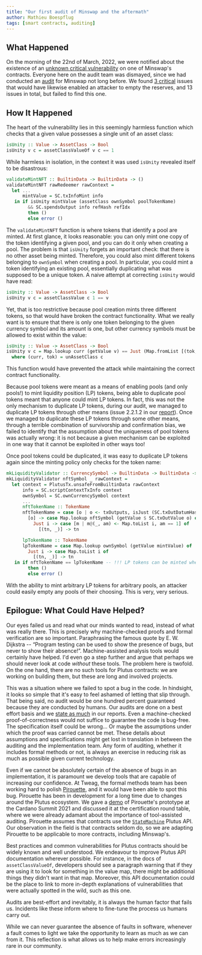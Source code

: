 ```yaml
---
title: "Our first audit of Minswap and the aftermath"
author: Mathieu Boespflug
tags: [smart contracts, auditing]
---
```


## What Happened

On the morning of the 22nd of March, 2022, we were notified about the
existence of an [unknown critical vulnerability][minswap-vuln] on one of Minswap's
contracts. Everyone here on the audit team was dismayed, since we had
conducted an [audit][report] for Minswap not long before. We found [3 critical][report]
issues that would have likewise enabled an attacker to empty the
reserves, and 13 issues in total, but failed to find this one.

## How It Happened

The heart of the vulnerability lies in this seemingly harmless
function which checks that a given value possesses a single unit of an
asset class:

```haskell
isUnity :: Value -> AssetClass -> Bool
isUnity v c = assetClassValueOf v c == 1
```

While harmless in isolation, in the context it was used `isUnity`
revealed itself to be disastrous:

```haskell
validateMintNFT :: BuiltinData -> BuiltinData -> ()
validateMintNFT rawRedeemer rawContext =
  let ...
      mintValue = SC.txInfoMint info
   in if isUnity mintValue (assetClass ownSymbol poolTokenName)
        && SC.spendsOutput info refHash refIdx
        then ()
        else error ()
```

The `validateMintNFT` function is where tokens that identify a pool
are minted. At first glance, it looks reasonable: you can only
mint one copy of the token identifying a given pool, and you can do it
only when creating a pool. The problem is that `isUnity` forgets an
important check: that there is no other asset being minted. Therefore,
you could also mint different tokens belonging to `ownSymbol` when
creating a pool. In particular, you could mint a token identifying an
existing pool, essentially duplicating what was supposed to be
a unique token. A naive attempt at correcting `isUnity` would have
read:

```haskell
isUnity :: Value -> AssetClass -> Bool
isUnity v c = assetClassValue c 1 == v
```

Yet, that is too restrictive because pool creation mints three
different tokens, so that would have broken the contract
functionality. What we really want is to ensure that there is only one
token belonging to the given currency symbol and its amount is one,
but other currency symbols must be allowed to exist within the value:

```haskell
isUnity :: Value -> AssetClass -> Bool
isUnity v c = Map.lookup curr (getValue v) == Just (Map.fromList [(tok, 1)])
  where (curr, tok) = unAssetClass c
```

This function would have prevented the attack while maintaining the
correct contract functionality.

Because pool tokens were meant as a means of enabling pools (and only
pools!) to mint liquidity position (LP) tokens, being able to
duplicate pool tokens meant that anyone could mint LP tokens. In
fact, this was not the only mechanism to duplicate LP tokens, during
our audit, we managed to duplicate LP tokens
through other means (issue 2.2.1.2 in our [report][report]). Once we managed to duplicate these LP tokens
through some other means, through a terrible combination of
survivorship and confirmation bias, we failed to identify that the
assumption about the uniqueness of pool tokens was actually wrong: it is
not because a given mechanism can be exploited in one way that it
cannot be exploited in other ways too!

Once pool tokens could be duplicated, it was easy to duplicate LP
tokens again since the minting policy only checks for the token name:

```haskell
mkLiquidityValidator :: CurrencySymbol -> BuiltinData -> BuiltinData -> ()
mkLiquidityValidator nftSymbol _ rawContext =
  let context = PlutusTx.unsafeFromBuiltinData rawContext
      info = SC.scriptContextTxInfo context
      ownSymbol = SC.ownCurrencySymbol context
      ...
      nftTokenName :: TokenName
      nftTokenName = case [o | o <- txOutputs, isJust (SC.txOutDatumHash o)] of
        [o] -> case Map.lookup nftSymbol (getValue $ SC.txOutValue o) of
          Just i -> case [m | m@(_, am) <- Map.toList i, am == 1] of
            [(tn, _)] -> tn

      lpTokenName :: TokenName
      lpTokenName = case Map.lookup ownSymbol (getValue mintValue) of
        Just i -> case Map.toList i of
          [(tn, _)] -> tn
   in if nftTokenName == lpTokenName -- !!! LP tokens can be minted when these match !!!
        then ()
        else error ()
```

With the ability to mint arbitrary LP tokens for arbitrary pools, an
attacker could easily empty any pools of their choosing. This is very,
very serious.

## Epilogue: What Could Have Helped?

Our eyes failed us and read what our minds wanted to read, instead of
what was really there. This is precisely why machine-checked proofs
and formal verification are so important. Paraphrasing the famous quote
by E. W. Dijkstra -- “Program testing can be used to show the presence
of bugs, but never to show their absence!”. Machine-assisted analysis
tools would certainly have helped. I'd even go a step further and
argue that perhaps we should never look at code _without_ these tools.
The problem here is twofold. On the one hand, there are no such tools
for Plutus contracts: we are working on building them, but these are
long and involved projects.

This was a situation where we failed to spot a bug in the code. In
hindsight, it looks so simple that it's easy to feel ashamed of letting
that slip through. That being said, no audit would be one hundred
percent guaranteed because they are conducted by humans. Our audits
are done on a best effort basis and we [state as much][report] in our reports. Even a
machine-checked proof-of-correctness would not suffice to guarantee
the code is bug-free. The specification itself could be wrong... Or
maybe the assumptions under which the proof was carried cannot be met.
These details about assumptions and specifications might get lost in
translation in between the auditing and the implementation team. Any
form of auditing, whether it includes formal methods or not, is always
an exercise in reducing risk as much as possible given current technology.

Even if we cannot be absolutely certain of the absence of bugs in an
implementation, it is paramount we develop tools that are capable of
increasing our confidence. At Tweag, the formal methods team has been
working hard to polish
[Pirouette](https://github.com/tweag/pirouette),
and it would have been able to spot this bug. Pirouette has
been in development for a long time due to changes around the Plutus
ecosystem. We gave a [demo][pirouette-demo] of Pirouette's prototype at the Cardano
Summit 2021 and discussed it at the certification round table, where
we were already adamant about the importance of tool-assisted auditing.
Pirouette assumes that contracts use the [`StateMachine`][statemachine] Plutus API.
Our observation in the field is that contracts seldom do, so we are
adapting Pirouette to be applicable to more contracts, including
Minswap's.

Best practices and common vulnerabilities for Plutus contracts should
be widely known and well understood. We endeavour to improve Plutus
API documentation wherever possible. For instance, in the docs of
`assetClassValueOf`, developers should see a paragraph warning that if
they are using it to look for something in the value map, there might
be additional things they didn't want in that map. Moreover, this API
documentation could be the place to link to more in-depth explanations
of vulnerabilities that were actually spotted in the wild, such as
this one.

Audits are best-effort and inevitably, it is always the human factor
that fails us. Incidents like these inform where to fine-tune the
process us humans carry out.

While we can never guarantee the absence of faults in software, whenever a fault
comes to light we take the opportunity to learn as much as we can from it.
This reflection is what allows us to help make errors increasingly rare in our community.

[minswap-vuln]: https://minswap-labs.medium.com/vulnerability-patch-technical-details-and-steps-forward-97f6ee35aa91
[pirouette-demo]: https://summit.cardano.org/sessions/certification-partners
[statemachine]: https://github.com/input-output-hk/plutus-apps/blob/619012425a99f26b54ee906ab62ca5fe7e32dbc2/plutus-contract/src/Plutus/Contract/StateMachine/OnChain.hs
[report]: ./MinSwap-Jan31.pdf
